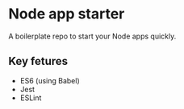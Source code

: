 # Node app starter

A boilerplate repo to start your Node apps quickly.

## Key fetures

- ES6 (using Babel)
- Jest
- ESLint